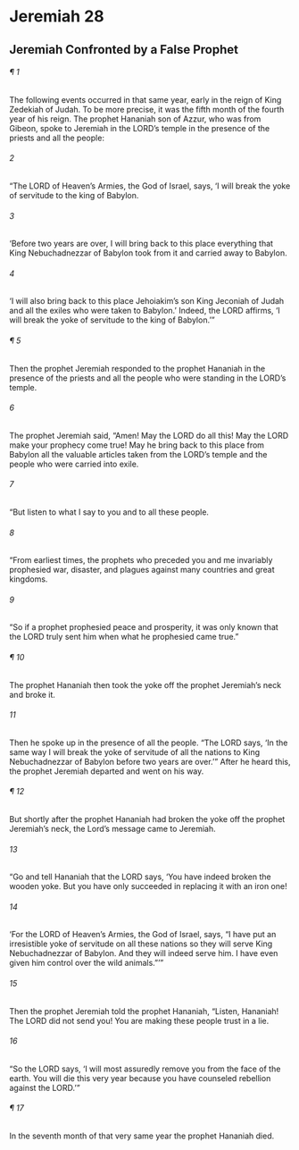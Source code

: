 # Jeremiah 28
## Jeremiah Confronted by a False Prophet
###### ¶ 1
The following events occurred in that same year, early in the reign of King Zedekiah of Judah. To be more precise, it was the fifth month of the fourth year of his reign. The prophet Hananiah son of Azzur, who was from Gibeon, spoke to Jeremiah in the LORD’s temple in the presence of the priests and all the people:
###### 2
“The LORD of Heaven’s Armies, the God of Israel, says, ‘I will break the yoke of servitude to the king of Babylon.
###### 3
‘Before two years are over, I will bring back to this place everything that King Nebuchadnezzar of Babylon took from it and carried away to Babylon.
###### 4
‘I will also bring back to this place Jehoiakim’s son King Jeconiah of Judah and all the exiles who were taken to Babylon.’ Indeed, the LORD affirms, ‘I will break the yoke of servitude to the king of Babylon.’”
###### ¶ 5
Then the prophet Jeremiah responded to the prophet Hananiah in the presence of the priests and all the people who were standing in the LORD’s temple.
###### 6
The prophet Jeremiah said, “Amen! May the LORD do all this! May the LORD make your prophecy come true! May he bring back to this place from Babylon all the valuable articles taken from the LORD’s temple and the people who were carried into exile.
###### 7
“But listen to what I say to you and to all these people.
###### 8
“From earliest times, the prophets who preceded you and me invariably prophesied war, disaster, and plagues against many countries and great kingdoms.
###### 9
“So if a prophet prophesied peace and prosperity, it was only known that the LORD truly sent him when what he prophesied came true.”
###### ¶ 10
The prophet Hananiah then took the yoke off the prophet Jeremiah’s neck and broke it.
###### 11
Then he spoke up in the presence of all the people. “The LORD says, ‘In the same way I will break the yoke of servitude of all the nations to King Nebuchadnezzar of Babylon before two years are over.’” After he heard this, the prophet Jeremiah departed and went on his way.
###### ¶ 12
But shortly after the prophet Hananiah had broken the yoke off the prophet Jeremiah’s neck, the Lord’s message came to Jeremiah.
###### 13
“Go and tell Hananiah that the LORD says, ‘You have indeed broken the wooden yoke. But you have only succeeded in replacing it with an iron one!
###### 14
‘For the LORD of Heaven’s Armies, the God of Israel, says, “I have put an irresistible yoke of servitude on all these nations so they will serve King Nebuchadnezzar of Babylon. And they will indeed serve him. I have even given him control over the wild animals.”’”
###### 15
Then the prophet Jeremiah told the prophet Hananiah, “Listen, Hananiah! The LORD did not send you! You are making these people trust in a lie.
###### 16
“So the LORD says, ‘I will most assuredly remove you from the face of the earth. You will die this very year because you have counseled rebellion against the LORD.’”
###### ¶ 17
In the seventh month of that very same year the prophet Hananiah died.
